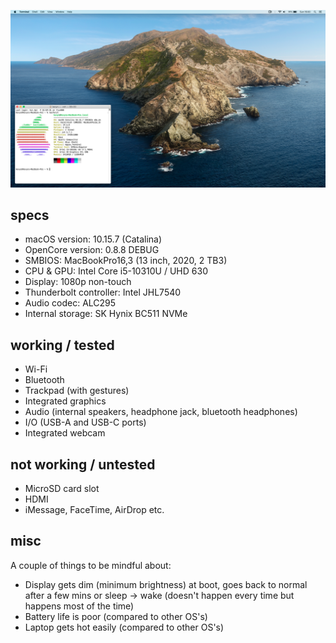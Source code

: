 ![](./Screenshot.png)

## specs
- macOS version: 10.15.7 (Catalina)
- OpenCore version: 0.8.8 DEBUG
- SMBIOS: MacBookPro16,3 (13 inch, 2020, 2 TB3)
- CPU & GPU: Intel Core i5-10310U / UHD 630
- Display: 1080p non-touch
- Thunderbolt controller: Intel JHL7540
- Audio codec: ALC295
- Internal storage: SK Hynix BC511 NVMe

## working / tested
- Wi-Fi
- Bluetooth
- Trackpad (with gestures)
- Integrated graphics
- Audio (internal speakers, headphone jack, bluetooth headphones)
- I/O (USB-A and USB-C ports)
- Integrated webcam

## not working / untested
- MicroSD card slot
- HDMI
- iMessage, FaceTime, AirDrop etc.

## misc
A couple of things to be mindful about:
- Display gets dim (minimum brightness) at boot, goes back to normal after a few mins or sleep -> wake (doesn't happen every time but happens most of the time)
- Battery life is poor (compared to other OS's)
- Laptop gets hot easily (compared to other OS's)
